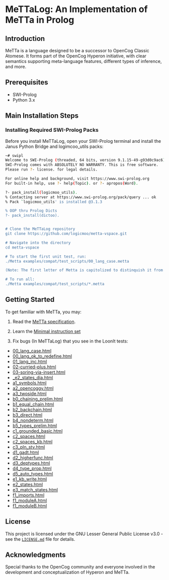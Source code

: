 
# MeTTaLog: An Implementation of MeTTa in Prolog

## Introduction

MeTTa is a language designed to be a successor to OpenCog Classic Atomese. It forms part of the OpenCog Hyperon initiative, with clear semantics supporting meta-language features, different types of inference, and more.

## Prerequisites

- SWI-Prolog
- Python 3.x

## Main Installation Steps

### Installing Required SWI-Prolog Packs

Before you install MeTTaLog, open your SWI-Prolog terminal and install the Janus Python Bridge and logimcoo_utils packs:


```bash
~# swipl
Welcome to SWI-Prolog (threaded, 64 bits, version 9.1.15-49-g93d0c9ac6)
SWI-Prolog comes with ABSOLUTELY NO WARRANTY. This is free software.
Please run ?- license. for legal details.

For online help and background, visit https://www.swi-prolog.org
For built-in help, use ?- help(Topic). or ?- apropos(Word).

?- pack_install(logicmoo_utils).
% Contacting server at https://www.swi-prolog.org/pack/query ... ok
% Pack `logicmoo_utils' is installed @3.1.3

% OOP thru Prolog Dicts
?- pack_install(dictoo).


# Clone the MeTTaLog repository
git clone https://github.com/logicmoo/metta-vspace.git

# Navigate into the directory
cd metta-vspace

# To start the first unit test, run:
./Metta examples/compat/test_scripts/00_lang_case.metta

(Note: The first letter of Metta is capitolized to distinquish it from metta written in Rust)

# To run all:
./Metta examples/compat/test_scripts/*.metta

```

## Getting Started

To get familiar with MeTTa, you may:

1. Read the [MeTTa specification](https://wiki.opencog.org/wikihome/images/b/b7/MeTTa_Specification.pdf).
2. Learn the [Minimal instruction set](https://github.com/trueagi-io/hyperon-experimental/blob/main/docs/minimal-metta.md)

3. Fix bugs (In MeTTaLog) that you see in the LoonIt tests:

- [00_lang_case.html](https://htmlpreview.github.io/?https://raw.githubusercontent.com/logicmoo/vspace-metta/main/examples/compat/test_scripts/00_lang_case.html)
- [00_lang_ok_to_redefine.html](https://htmlpreview.github.io/?https://raw.githubusercontent.com/logicmoo/vspace-metta/main/examples/compat/test_scripts/00_lang_ok_to_redefine.html)
- [01_lang_inc.html](https://htmlpreview.github.io/?https://raw.githubusercontent.com/logicmoo/vspace-metta/main/examples/compat/test_scripts/01_lang_inc.html)
- [02-curried-plus.html](https://htmlpreview.github.io/?https://raw.githubusercontent.com/logicmoo/vspace-metta/main/examples/compat/test_scripts/02-curried-plus.html)
- [03-soring-via-insert.html](https://htmlpreview.github.io/?https://raw.githubusercontent.com/logicmoo/vspace-metta/main/examples/compat/test_scripts/03-soring-via-insert.html)
- [_e2_states_dia.html](https://htmlpreview.github.io/?https://raw.githubusercontent.com/logicmoo/vspace-metta/main/examples/compat/test_scripts/_e2_states_dia.html)
- [a1_symbols.html](https://htmlpreview.github.io/?https://raw.githubusercontent.com/logicmoo/vspace-metta/main/examples/compat/test_scripts/a1_symbols.html)
- [a2_opencoggy.html](https://htmlpreview.github.io/?https://raw.githubusercontent.com/logicmoo/vspace-metta/main/examples/compat/test_scripts/a2_opencoggy.html)
- [a3_twoside.html](https://htmlpreview.github.io/?https://raw.githubusercontent.com/logicmoo/vspace-metta/main/examples/compat/test_scripts/a3_twoside.html)
- [b0_chaining_prelim.html](https://htmlpreview.github.io/?https://raw.githubusercontent.com/logicmoo/vspace-metta/main/examples/compat/test_scripts/b0_chaining_prelim.html)
- [b1_equal_chain.html](https://htmlpreview.github.io/?https://raw.githubusercontent.com/logicmoo/vspace-metta/main/examples/compat/test_scripts/b1_equal_chain.html)
- [b2_backchain.html](https://htmlpreview.github.io/?https://raw.githubusercontent.com/logicmoo/vspace-metta/main/examples/compat/test_scripts/b2_backchain.html)
- [b3_direct.html](https://htmlpreview.github.io/?https://raw.githubusercontent.com/logicmoo/vspace-metta/main/examples/compat/test_scripts/b3_direct.html)
- [b4_nondeterm.html](https://htmlpreview.github.io/?https://raw.githubusercontent.com/logicmoo/vspace-metta/main/examples/compat/test_scripts/b4_nondeterm.html)
- [b5_types_prelim.html](https://htmlpreview.github.io/?https://raw.githubusercontent.com/logicmoo/vspace-metta/main/examples/compat/test_scripts/b5_types_prelim.html)
- [c1_grounded_basic.html](https://htmlpreview.github.io/?https://raw.githubusercontent.com/logicmoo/vspace-metta/main/examples/compat/test_scripts/c1_grounded_basic.html)
- [c2_spaces.html](https://htmlpreview.github.io/?https://raw.githubusercontent.com/logicmoo/vspace-metta/main/examples/compat/test_scripts/c2_spaces.html)
- [c2_spaces_kb.html](https://htmlpreview.github.io/?https://raw.githubusercontent.com/logicmoo/vspace-metta/main/examples/compat/test_scripts/c2_spaces_kb.html)
- [c3_pln_stv.html](https://htmlpreview.github.io/?https://raw.githubusercontent.com/logicmoo/vspace-metta/main/examples/compat/test_scripts/c3_pln_stv.html)
- [d1_gadt.html](https://htmlpreview.github.io/?https://raw.githubusercontent.com/logicmoo/vspace-metta/main/examples/compat/test_scripts/d1_gadt.html)
- [d2_higherfunc.html](https://htmlpreview.github.io/?https://raw.githubusercontent.com/logicmoo/vspace-metta/main/examples/compat/test_scripts/d2_higherfunc.html)
- [d3_deptypes.html](https://htmlpreview.github.io/?https://raw.githubusercontent.com/logicmoo/vspace-metta/main/examples/compat/test_scripts/d3_deptypes.html)
- [d4_type_prop.html](https://htmlpreview.github.io/?https://raw.githubusercontent.com/logicmoo/vspace-metta/main/examples/compat/test_scripts/d4_type_prop.html)
- [d5_auto_types.html](https://htmlpreview.github.io/?https://raw.githubusercontent.com/logicmoo/vspace-metta/main/examples/compat/test_scripts/d5_auto_types.html)
- [e1_kb_write.html](https://htmlpreview.github.io/?https://raw.githubusercontent.com/logicmoo/vspace-metta/main/examples/compat/test_scripts/e1_kb_write.html)
- [e2_states.html](https://htmlpreview.github.io/?https://raw.githubusercontent.com/logicmoo/vspace-metta/main/examples/compat/test_scripts/e2_states.html)
- [e3_match_states.html](https://htmlpreview.github.io/?https://raw.githubusercontent.com/logicmoo/vspace-metta/main/examples/compat/test_scripts/e3_match_states.html)
- [f1_imports.html](https://htmlpreview.github.io/?https://raw.githubusercontent.com/logicmoo/vspace-metta/main/examples/compat/test_scripts/f1_imports.html)
- [f1_moduleA.html](https://htmlpreview.github.io/?https://raw.githubusercontent.com/logicmoo/vspace-metta/main/examples/compat/test_scripts/f1_moduleA.html)
- [f1_moduleB.html](https://htmlpreview.github.io/?https://raw.githubusercontent.com/logicmoo/vspace-metta/main/examples/compat/test_scripts/f1_moduleB.html)


## License

This project is licensed under the GNU Lesser General Public License v3.0 - see the [`LICENSE.md`](LICENSE.md) file for details.

## Acknowledgments

Special thanks to the OpenCog community and everyone involved in the development and conceptualization of Hyperon and MeTTa.


